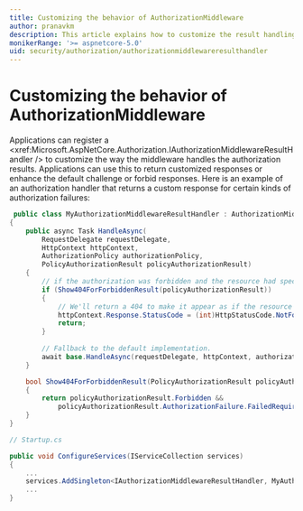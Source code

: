 ```yaml
---
title: Customizing the behavior of AuthorizationMiddleware
author: pranavkm
description: This article explains how to customize the result handling of AuthorizationMiddleware.
monikerRange: '>= aspnetcore-5.0'
uid: security/authorization/authorizationmiddlewareresulthandler
---
```

# Customizing the behavior of AuthorizationMiddleware

Applications can register a <xref:Microsoft.AspNetCore.Authorization.IAuthorizationMiddlewareResultHandler /> to customize the way the middleware handles the authorization results. Applications can use this to return customized responses 
or enhance the default challenge or forbid responses. Here is an example of an authorization handler that returns a custom response for certain kinds of authorization failures:

```csharp
 public class MyAuthorizationMiddlewareResultHandler : AuthorizationMiddlewareResultHandler
{
    public async Task HandleAsync(
        RequestDelegate requestDelegate,
        HttpContext httpContext,
        AuthorizationPolicy authorizationPolicy,
        PolicyAuthorizationResult policyAuthorizationResult)
    {
        // if the authorization was forbidden and the resource had specific requirements, let's provide a custom response.
        if (Show404ForForbiddenResult(policyAuthorizationResult))
        {
            // We'll return a 404 to make it appear as if the resource does not exist.
            httpContext.Response.StatusCode = (int)HttpStatusCode.NotFound;
            return;
        }
        
        // Fallback to the default implementation.
        await base.HandleAsync(requestDelegate, httpContext, authorizationPolicy, policyAuthorizationResult);
    }

    bool Show404ForForbiddenResult(PolicyAuthorizationResult policyAuthorizationResult)
    {
        return policyAuthorizationResult.Forbidden && 
            policyAuthorizationResult.AuthorizationFailure.FailedRequirements.OfType<Show404Requirement>().Any();
    }
}

// Startup.cs

public void ConfigureServices(IServiceCollection services)
{
    ...
    services.AddSingleton<IAuthorizationMiddlewareResultHandler, MyAuthorizationMiddlewareResultHandler>();
    ...
}
```
